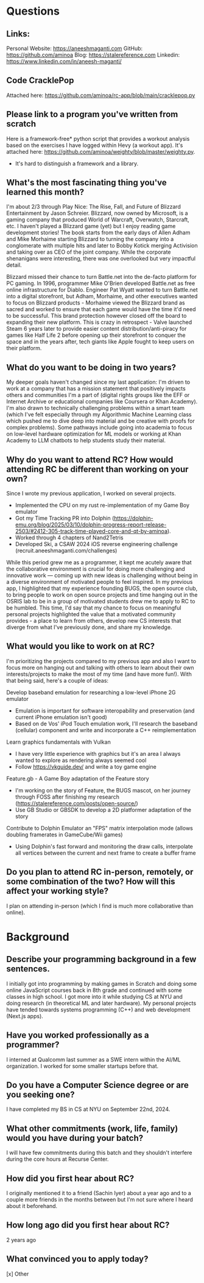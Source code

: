 # Questions 

## Links:

Personal Website: https://aneeshmaganti.com
GitHub: https://github.com/aminoa
Blog: https://stalereference.com
Linkedin: https://www.linkedin.com/in/aneesh-maganti/

## Code CracklePop

Attached here: https://github.com/aminoa/rc-app/blob/main/cracklepop.py

## Please link to a program you've written from scratch

Here is a framework-free* python script that provides a workout analysis based on the exercises I have logged within Hevy (a workout app). It's attached here: https://github.com/aminoa/weighty/blob/master/weighty.py.

* It's hard to distinguish a framework and a library.

## What's the most fascinating thing you've learned this month?

I'm about 2/3 through Play Nice: The Rise, Fall, and Future of Blizzard Entertainment by Jason Schreier. Blizzard, now owned by Microsoft, is a gaming company that produced World of Warcraft, Overwatch, Starcraft, etc. I haven't played a Blizzard game (yet) but I enjoy reading game development stories! The book starts from the early days of Allen Adham and Mike Morhaime starting Blizzard to turning the company into a conglomerate with multiple hits and later to Bobby Kotick merging Activision and taking over as CEO of the joint company. While the corporate shenanigans were interesting, there was one overlooked but very impactful detail. 

Blizzard missed their chance to turn Battle.net into the de-facto platform for PC gaming. In 1996, programmer Mike O'Brien developed Battle.net as free online infrastructure for Diablo. Engineer Pat Wyatt wanted to turn Battle.net into a digital storefront, but Adham, Morhaime, and other executives wanted to focus on Blizzard products - Morhaime viewed the Blizzard brand as sacred and worked to ensure that each game would have the time it'd need to be successful. This brand protection however closed off the board to expanding their new platform. This is crazy in retrospect - Valve launched Steam 6 years later to provide easier content distribution/anti-piracy for games like Half Life 2 before opening up their storefront to conquer the space and in the years after, tech giants like Apple fought to keep users on their platform.

## What do you want to be doing in two years?

My deeper goals haven't changed since my last application: I'm driven to work at a company that has a mission statement that positively impacts others and communities I'm a part of (digital rights groups like the EFF or Internet Archive or educational companies like Coursera or Khan Academy). I'm also drawn to technically challenging problems within a smart team (which I've felt especially through my Algorithmic Machine Learning class which pushed me to dive deep into material and be creative with proofs for complex problems). Some pathways include going into academia to focus on low-level hardware optimization for ML models or working at Khan Academy to LLM chatbots to help students study their material.

<!-- Lately, I've been more interested in volunteering with software preservation groups, especially in light of events like Nintendo taking down emulators Yuzu and Ryujinx, despite legal ambiguity around their legitimacy (which I've discussed previously) and the Copyright Office refusing to loosen restrictions on emulated game library access for researchers at the 2024 DMCA triennial meeting. I want to support a group that lobbies/advocates for legislation that supports software preservation such as exemptions for breaking encryption in emulation software. While not a full-time pursuit, I aim to deepen my technical background in emulation, engage with other emulator developers to understand their challenges, and consult with others to navigate the legal landscape. -->

## Why do you want to attend RC? How would attending RC be different than working on your own?

Since I wrote my previous application, I worked on several projects.

- Implemented the CPU on my rust re-implementation of my Game Boy emulator 
- Got my Time Tracking PR into Dolphin (https://dolphin-emu.org/blog/2025/03/10/dolphin-progress-report-release-2503/#2412-305-track-time-played-core-and-qt-by-aminoa).
- Worked through 4 chapters of Nand2Tetris
- Developed Ski, a CSAW 2024 iOS reverse engineering challenge (recruit.aneeshmaganti.com/challenges)

While this period grew me as a programmer, it kept me acutely aware that the collaborative environment is crucial for doing more challenging and innovative work — coming up with new ideas is challenging without being in a diverse environment of motivated people to feel inspired. In my previous app, I highlighted that my experience founding BUGS, the open source club, to bring people to work on open source projects and time hanging out in the OSRIS lab to be in a group of motivated students drew me to apply to RC to be humbled. This time, I'd say that my chance to focus on meaningful personal projects highlighted the value that a motivated community provides - a place to learn from others, develop new CS interests that diverge from what I've previously done, and share my knowledge.

## What would you like to work on at RC?

I'm prioritizing the projects compared to my previous app and also I want to focus more on hanging out and talking with others to learn about their own interests/projects to make the most of my time (and have more fun!). With that being said, here's a couple of ideas:

Develop baseband emulation for researching a low-level iPhone 2G emulator
- Emulation is important for software interopability and preservation (and current iPhone emulation isn't good)
- Based on de Vos' iPod Touch emulation work, I'll research the baseband (cellular) component and write and incorporate a C++ reimplementation

Learn graphics fundamentals with Vulkan
- I have very little experience with graphics but it's an area I always wanted to explore as rendering always seemed cool 
- Follow https://vkguide.dev/ and write a toy game engine

Feature.gb - A Game Boy adaptation of the Feature story
- I'm working on the story of Feature, the BUGS mascot, on her journey through FOSS after finishing my research (https://stalereference.com/posts/open-source/)
- Use GB Studio or GBSDK to develop a 2D platformer adaptation of the story

Contribute to Dolphin Emulator an "FPS" matrix interpolation mode (allows doubling framerates in GameCube/Wii games)
- Using Dolphin's fast forward and monitoring the draw calls, interpolate all vertices between the current and next frame to create a buffer frame

## Do you plan to attend RC in-person, remotely, or some combination of the two? How will this affect your working style?

I plan on attending in-person (which I find is much more collaborative than online). 

# Background

## Describe your programming background in a few sentences.

I initially got into programming by making games in Scratch and doing some online JavaScript courses back in 8th grade and continued with some classes in high school. I got more into it while studying CS at NYU and doing research (in theoretical ML and later hardware). My personal projects have tended towards systems programming (C++) and web development (Next.js apps).

## Have you worked professionally as a programmer?

I interned at Qualcomm last summer as a SWE intern within the AI/ML organization. I worked for some smaller startups before that. 

## Do you have a Computer Science degree or are you seeking one?

I have completed my BS in CS at NYU on September 22nd, 2024.

## What other commitments (work, life, family) would you have during your batch?

I will have few commitments during this batch and they shouldn't interfere during the core hours at Recurse Center.

## How did you first hear about RC?

I originally mentioned it to a friend (Sachin Iyer) about a year ago and to a couple more friends in the months between but I'm not sure where I heard about it beforehand.

## How long ago did you first hear about RC?

2 years ago

## What convinced you to apply today?

[x] Other